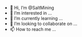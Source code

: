 - 👋 Hi, I’m @SaltMining
- 👀 I’m interested in ...
- 🌱 I’m currently learning ...
- 💞️ I’m looking to collaborate on ...
- 📫 How to reach me ...

<!---
SaltMining/SaltMining is a ✨ special ✨ repository because its `README.md` (this file) appears on your GitHub profile.
You can click the Preview link to take a look at your changes.
--->
